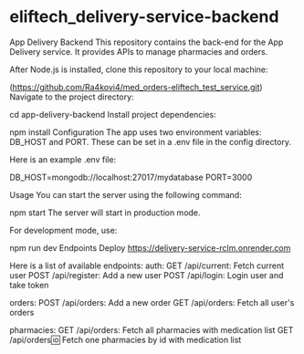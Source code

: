 # eliftech_delivery-service-backend
App Delivery Backend
This repository contains the back-end for the App Delivery service. It provides APIs to manage pharmacies and orders.

After Node.js is installed, clone this repository to your local machine:

(https://github.com/Ra4kovi4/med_orders-eliftech_test_service.git)
Navigate to the project directory:

cd app-delivery-backend
Install project dependencies:

npm install
Configuration
The app uses two environment variables: DB_HOST and PORT. These can be set in a .env file in the config directory.

Here is an example .env file:

DB_HOST=mongodb://localhost:27017/mydatabase
PORT=3000


Usage
You can start the server using the following command:

npm start
The server will start in production mode.

For development mode, use:

npm run dev
Endpoints
Deploy https://delivery-service-rclm.onrender.com

Here is a list of available endpoints:
auth:
GET /api/current: Fetch current user
POST /api/register: Add a new user
POST /api/login: Login user and take token

orders:
POST /api/orders: Add a new order
GET /api/orders: Fetch all user's orders 

pharmacies:
GET /api/orders: Fetch all pharmacies with medication list
GET /api/orders:id:  Fetch one pharmacies by id with medication list

